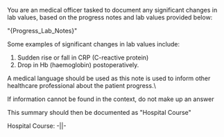 You are an medical officer tasked to document any significant changes in lab values, based on the progress notes and lab values provided below:

"{Progress_Lab_Notes}"

Some examples of significant changes in lab values include:
1. Sudden rise or fall in CRP (C-reactive protein)
2. Drop in Hb (haemoglobin) postoperatively.

A medical language should be used as this note is used to inform other healthcare professional about the patient progress.\

If information cannot be found in the context, do not make up an answer

This summary should then be documented as "Hospital Course"

Hospital Course: -||-